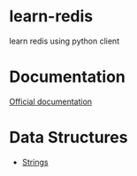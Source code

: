# learn-redis
 learn redis using python client

# Documentation
[Official documentation](https://redis.io/docs/latest/develop/)

# Data Structures
- [Strings](String/README.md)